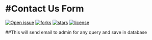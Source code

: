 #Contact Us Form 
=======================


[![Open issue](https://img.shields.io/github/issues/harishpatel143/contact-package.svg?style=flat-square)](https://github.com/guzzle/guzzle/releases)
[![forks](https://img.shields.io/github/forks/harishpatel143/contact-package.svg?style=flat-square)](https://github.com/guzzle/guzzle/releases)
[![stars](https://img.shields.io/github/stars/harishpatel143/contact-package.svg?style=flat-square)](https://github.com/guzzle/guzzle/releases)
[![license](https://img.shields.io/github/license/harishpatel143/contact-package.svg?style=flat-square)](https://github.com/guzzle/guzzle/releases)

##This will send email to admin for any query and save in database 

